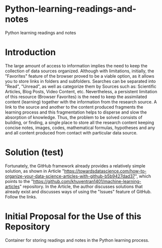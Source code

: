 # Python-learning-readings-and-notes
Python learning readings and notes

# Introduction

The large amount of access to information implies the need to keep the collection of data sources organized.
Although with limitations, initially, the "Favorites" feature of the browser proved to be a viable option, as it allows you to store links in folders and subfolders. Searches can be separated into "Read", "Unread", as well as categorize them by Sources such as: Scientific Articles, Blog Posts, Video Content, etc.
Nevertheless, a persistent limitation of this resource (Browser Favorites) is the need to keep the assimilated content (learning) together with the information from the research source. A link to the source and another to the content produced fragments the learning process and this fragmentation helps to disperse and slow the absorption of knowledge.
Thus, the problem to be solved consists of building, or finding, a single place to store all the research content keeping concise notes, images, codes, mathematical formulas, hypotheses and any and all content produced from contact with particular data source.

# Solution (test)

Fortunately, the GitHub framework already provides a relatively simple solution, as shown in Article "https://towardsdatascience.com/how-to-organize-your-data-science-articles-with-github-b5b9427dad37", which points to the "https://github.com/khuyentran1401/machine-learning-articles" repository.
In the Article, the author discusses solutions that already exist and discusses ways of using the "Issues" feature of GitHub. Follow the links.


# Initial Proposal for the Use of this Repository

Container for storing readings and notes in the Python learning process.
